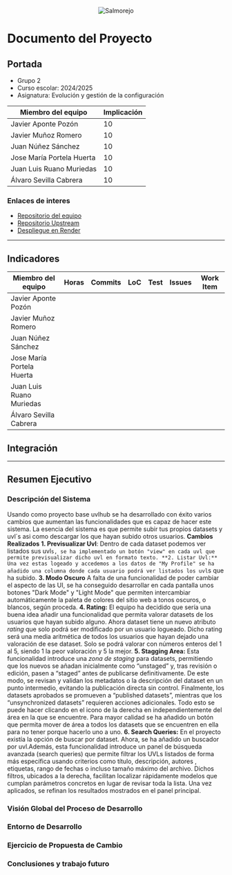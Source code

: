 <p align="center">
    <img src="https://www.cnature.es/wp-content/uploads/2020/08/salmorejo-tradicional.jpg" alt="Salmorejo">
</p>

# Documento del Proyecto

## Portada

*    Grupo 2
*    Curso escolar: 2024/2025
*    Asignatura: Evolución y gestión de la configuración

| Miembro del equipo        | Implicación |
| ------------------------- | ----------- |
| Javier Aponte Pozón       | 10          |
| Javier Muñoz Romero       | 10          |
| Juan Núñez Sánchez        | 10          |
| Jose María Portela Huerta | 10          |
| Juan Luis Ruano Muriedas  | 10          |
| Álvaro Sevilla Cabrera    | 10          |

### Enlaces de interes
* [Repositorio del equipo](https://github.com/salmorejo-hub-2/uvlhub)
* [Repositorio Upstream](https://github.com/salmorejo-hub/uvlhub)
* [Despliegue en Render](https://uvlhub-salmorejo-hub.onrender.com/)

---
## Indicadores

| Miembro del equipo        | Horas | Commits | LoC | Test | Issues | Work Item |
| ------------------------- | ----- | ------- | --- | ---- | ------ | --------- |
| Javier Aponte Pozón       |       |         |     |      |        |           |
| Javier Muñoz Romero       |       |         |     |      |        |           |
| Juan Núñez Sánchez        |       |         |     |      |        |           |
| Jose María Portela Huerta |       |         |     |      |        |           |
| Juan Luis Ruano Muriedas  |       |         |     |      |        |           |
| Álvaro Sevilla Cabrera    |       |         |     |      |        |           |

## Integración 


---
## Resumen Ejecutivo

### Descripción del Sistema

Usando como proyecto base uvlhub se ha desarrollado con éxito varios cambios que aumentan las funcionalidades que es capaz de hacer este sistema. La esencia del sistema es que permite subir tus propios datasets y uvl´s asi como descargar los que hayan subido otros usuarios. 
    **Cambios Realizados**
        **1. Previsualizar Uvl**: Dentro de cada dataset podemos ver listados sus uvl`s, se ha implementado un botón "view" en cada uvl que permite previsualizar dicho uvl en formato texto.
        **2. Listar Uvl:** Una vez estas logeado y accedemos a los datos de "My Profile" se ha añadido una columna donde cada usuario podrá ver listados los uvl`s que ha subido.
        **3. Modo Oscuro** A falta de una funcionalidad de poder cambiar el aspecto de las UI, se ha conseguido desarrollar en cada pantalla unos botones "Dark Mode" y "Light Mode" que permiten intercambiar automáticamente la paleta de colores del sitio web a tonos oscuros, o blancos, según proceda.
        **4. Rating:** El equipo ha decidido que sería una buena idea añadir una funcionalidad que permita valorar datasets de los usuarios que hayan subido alguno. Ahora dataset tiene un nuevo atributo *rating* que solo podrá ser modificado por un usuario logueado. Dicho rating será una media aritmética de todos los usuarios que hayan dejado una valoración de ese dataset. Solo se podrá valorar con números enteros del 1 al 5, siendo 1 la peor valoración y 5 la mejor.
        **5. Stagging Area:** Esta funcionalidad introduce una *zona de staging* para datasets, permitiendo que los nuevos se añadan inicialmente como “unstaged” y, tras revisión o edición, pasen a “staged” antes de publicarse definitivamente. De este modo, se revisan y validan los metadatos o la descripción del dataset en un punto intermedio, evitando la publicación directa sin control. Finalmente, los datasets aprobados se promueven a “published datasets”, mientras que los “unsynchronized datasets” requieren acciones adicionales. Todo esto se puede hacer clicando en el icono de la derecha en independientemente del área en la que se encuentre. Para mayor calidad se ha añadido un botón que permita mover de área a todos los datasets que se encuentren en ella para no tener porque hacerlo uno a uno.
        **6. Search Queries:**  En el proyecto existía la opción de buscar por dataset. Ahora, se ha añadido un buscador por uvl.Además, esta funcionalidad introduce un panel de búsqueda avanzada (search queries) que permite filtrar los UVLs listados de forma más específica usando criterios como título, descripción, autores , etiquetas, rango de fechas o incluso tamaño máximo del archivo. Dichos filtros, ubicados a la derecha, facilitan localizar rápidamente modelos que cumplan parámetros concretos en lugar de revisar toda la lista. Una vez aplicados, se refinan los resultados mostrados en el panel principal.



### Visión Global del Proceso de Desarrollo

### Entorno de Desarrollo

### Ejercicio de Propuesta de Cambio

### Conclusiones y trabajo futuro
